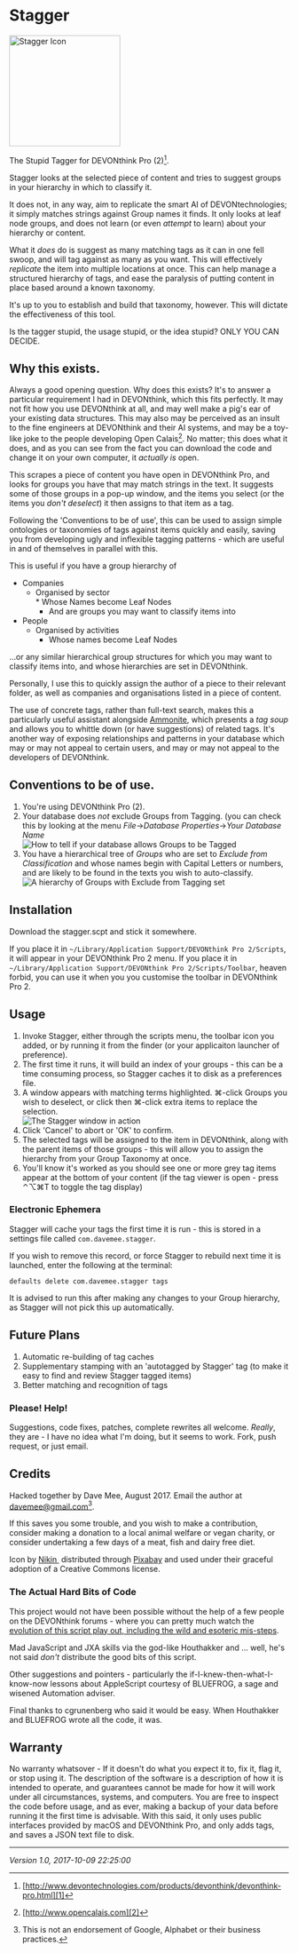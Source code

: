 # Stagger

<img alt="Stagger Icon" src="images-readme/Stagger.png" width=200px height=200px/>

The Stupid Tagger for DEVONthink Pro (2)[^1].

Stagger looks at the selected piece of content and tries to suggest groups in your hierarchy in which to classify it. 

It does not, in any way, aim to replicate the smart AI of DEVONtechnologies; it simply matches strings against Group names it finds. It only looks at leaf node groups, and does not learn (or even *attempt* to learn) about your hierarchy or content. 

What it *does* do is suggest as many matching tags as it can in one fell swoop, and will tag against as many as you want. This will effectively *replicate* the item into multiple locations at once. This can help manage a structured hierarchy of tags, and ease the paralysis of putting content in place based around a known taxonomy.

It's up to you to establish and build that taxonomy, however. This will dictate the effectiveness of this tool.

Is the tagger stupid, the usage stupid, or the idea stupid? ONLY YOU CAN DECIDE.

## Why this exists.

Always a good opening question. Why does this exists? It's to answer a particular requirement I had in DEVONthink, which this fits perfectly. It may not fit how you use DEVONthink at all, and may well make a pig's ear of your existing data structures. This may also may be perceived as an insult to the fine engineers at DEVONthink and their AI systems, and may be a toy-like joke to the people developing Open Calais[^2]. No matter; this does what it does, and as you can see from the fact you can download the code and change it on your own computer, it *actually is* open.

This scrapes a piece of content you have open in DEVONthink Pro, and looks for groups you have that may match strings in the text. It suggests some of those groups in a pop-up window, and the items you select (or the items you *don't deselect*) it then assigns to that item as a tag.

Following the 'Conventions to be of use', this can be used to assign simple ontologies or taxonomies of tags against items quickly and easily, saving you from developing ugly and inflexible tagging patterns - which are useful in and of themselves in parallel with this.

This is useful if you have a group hierarchy of    

* Companies    
	 * Organised by sector    
		   * Whose Names become Leaf Nodes    
		* And are groups you may want to classify items into
* People     
	* Organised by activities    
		* Whose names become Leaf Nodes    

...or any similar hierarchical group structures for which you may want to classify items into, and whose hierarchies are set in DEVONthink.

Personally, I use this to quickly assign the author of a piece to their relevant folder, as well as companies and organisations listed in a piece of content.

The use of concrete tags, rather than full-text search, makes this a particularly useful assistant alongside [Ammonite][3], which presents a *tag soup* and allows you to whittle down (or have suggestions) of related tags. It's another way of exposing relationships and patterns in your database which may or may not appeal to certain users, and may or may not appeal to the developers of DEVONthink.

## Conventions to be of use.

1. You're using DEVONthink Pro (2).
2. Your database does *not* exclude Groups from Tagging.    (you can check this by looking at the menu *File*→*Database Properties*→*Your Database Name*  
	![How to tell if your database allows Groups to be Tagged][image-1]
3. You have a hierarchical tree of *Groups* who are set to  *Exclude from Classification* and whose names begin with Capital Letters or numbers, and are likely to be found in the texts you wish to auto-classify.  
	![A hierarchy of Groups with Exclude from Tagging set][image-2]

## Installation

Download the stagger.scpt and stick it somewhere.

If you place it in `~/Library/Application Support/DEVONthink Pro 2/Scripts`, it will appear in your DEVONthink Pro 2 menu. If you place it in  `~/Library/Application Support/DEVONthink Pro 2/Scripts/Toolbar`, heaven forbid, you can use it when you you customise the toolbar in DEVONthink Pro 2.

## Usage

1. Invoke Stagger, either through the scripts menu, the toolbar icon you added, or by running it from the finder (or your applicaiton launcher of preference).
2. The first time it runs, it will build an index of your groups - this can be a time consuming process, so Stagger caches it to disk as a preferences file.
3. A window appears with matching terms highlighted. ⌘-click Groups you wish to deselect, or click then ⌘-click extra items to replace the selection.  
	![The Stagger window in action][image-3]
4. Click 'Cancel' to abort or 'OK' to confirm.
5. The selected tags will be assigned to the item in DEVONthink, along with the parent items of those groups - this will allow you to assign the hierarchy from your Group Taxonomy at once.
6. You'll know it's worked as you should see one or more grey tag items appear at the bottom of your content (if the tag viewer is open - press ⌃⌥⌘T to toggle the tag display)

### Electronic Ephemera

Stagger will cache your tags the first time it is run - this is stored in a settings file called `com.davemee.stagger`. 

If you wish to remove this record, or force Stagger to rebuild next time it is launched, enter the following at the terminal:

`defaults delete com.davemee.stagger tags`

It is advised to run this after making any changes to your Group hierarchy, as Stagger will not pick this up automatically.

## Future Plans

1. Automatic re-building of tag caches
2. Supplementary stamping with an 'autotagged by Stagger' tag (to make it easy to find and review Stagger tagged items)
3. Better matching and recognition of tags

### Please! Help!

Suggestions, code fixes, patches, complete rewrites all welcome. *Really*, they are - I have no idea what I'm doing, but it seems to work. Fork, push request, or just email.

## Credits

Hacked together by Dave Mee, August 2017. Email the author at [davemee@gmail.com][4][^3].

If this saves you some trouble, and you wish to make a contribution, consider making a donation to a local animal welfare or vegan charity, or consider undertaking a few days of a meat, fish and dairy free diet. 

Icon by [Nikin ][5] distributed through [Pixabay][6] and used under their graceful adoption of a Creative Commons license.

### The Actual Hard Bits of Code

This project would not have been possible without the help of a few people on the DEVONthink forums - where you can pretty much watch the [evolution of this script play out, including the wild and esoteric mis-steps][7].

Mad JavaScript and JXA skills via the god-like Houthakker and ... well, he's not said *don't* distribute the good bits of this script.

Other suggestions and pointers - particularly the if-I-knew-then-what-I-know-now lessons about AppleScript courtesy of BLUEFROG, a sage and wisened Automation adviser.

Final thanks to cgrunenberg who said it would be easy. When Houthakker and BLUEFROG wrote all the code, it was.

## Warranty

No warranty whatsover -  If it doesn't do what you expect it to, fix it, flag it, or stop using it. The description of the software is a description of how it is intended to operate, and guarantees cannot be made for how it will work under all circumstances, systems, and computers. You are free to inspect the code before usage, and as ever, making a backup of your data before running it the first time is advisable. With this said, it only uses public interfaces provided by macOS and DEVONthink Pro, and only adds tags, and saves a JSON text file to disk.

-------

*Version 1.0, 2017-10-09 22:25:00*

[^1]:	[http://www.devontechnologies.com/products/devonthink/devonthink-pro.html][1]

[^2]:	[http://www.opencalais.com][2]

[^3]:	This is not an endorsement of Google, Alphabet or their business practices.

[1]:	http://www.devontechnologies.com/products/devonthink/devonthink-pro.html "DEVONthink Pro 2"
[2]:	http://www.opencalais.com "Reuters Open Calais"
[3]:	http://www.soma-zone.com/Ammonite/ "Ammonite"
[4]:	mailto:davemee@gmail.com "davemee@gmail.com"
[5]:	https://pixabay.com/en/users/Nikin-253338/?
[6]:	https://cdn.pixabay.com/photo/2017/03/16/04/16/tags-2148132_640.png?attachment,%20https://pixabay.com/en/tags-paper-tag-paper-label-2148132/
[7]:	http://forum.devontechnologies.com/viewtopic.php?f=20&t=24937

[image-1]:	./images-readme/Exclude%20Groups%20from%20Tagging.png "Exclude Groups from Tagging"
[image-2]:	images-readme/Excluded%20from%20Classification%20Group%20Hierarchy.png "Excluded from Classification Group Hierarchy"
[image-3]:	./images-readme/Stagger%20Window.png "Stagger Window"